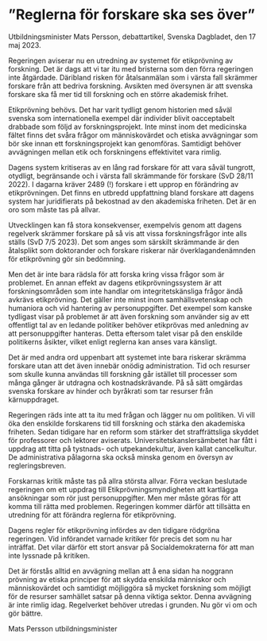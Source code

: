 # ”Reglerna för forskare ska ses över”

Utbildningsminister Mats Persson, debattartikel, Svenska Dagbladet, den 17 maj 2023.

Regeringen aviserar nu en utredning av systemet för etikprövning av forskning. Det är dags att vi tar itu med bristerna som den förra regeringen inte åtgärdade. Däribland risken för åtalsanmälan som i värsta fall skrämmer forskare från att bedriva forskning. Avsikten med översynen är att svenska forskare ska få mer tid till forskning och en större akademisk frihet.

Etikprövning behövs. Det har varit tydligt genom historien med såväl svenska som internationella exempel där individer blivit oacceptabelt drabbade som följd av forskningsprojekt. Inte minst inom det medicinska fältet finns det svåra frågor om människovärdet och etiska avvägningar som bör ske innan ett forskningsprojekt kan genomföras. Samtidigt behöver avvägningen mellan etik och forskningens effektivitet vara rimlig.

Dagens system kritiseras av en lång rad forskare för att vara såväl tungrott, otydligt, begränsande och i värsta fall skrämmande för forskare (SvD 28/11 2022). I dagarna kräver 2489 (!) forskare i ett upprop en förändring av etikprövningen. Det finns en utbredd uppfattning bland forskare att dagens system har juridifierats på bekostnad av den akademiska friheten. Det är en oro som måste tas på allvar.

Utvecklingen kan få stora konsekvenser, exempelvis genom att dagens regelverk skrämmer forskare på så vis att vissa forskningsfrågor inte alls ställs (SvD 7/5 2023). Det som anges som särskilt skrämmande är den åtalsplikt som doktorander och forskare riskerar när överklagandenämnden för etikprövning gör sin bedömning.

Men det är inte bara rädsla för att forska kring vissa frågor som är problemet. En annan effekt av dagens etikprövningssystem är att forskningsområden som inte handlar om integritetskänsliga frågor ändå avkrävs etikprövning. Det gäller inte minst inom samhällsvetenskap och humaniora och vid hantering av personuppgifter. Det exempel som kanske tydligast visar på problemet är att även forskning som använder sig av ett offentligt tal av en ledande politiker behöver etikprövas med anledning av att personuppgifter hanteras. Detta eftersom talet visar på den enskilde politikerns åsikter, vilket enligt reglerna kan anses vara känsligt.

Det är med andra ord uppenbart att systemet inte bara riskerar skrämma forskare utan att det även innebär onödig administration. Tid och resurser som skulle kunna användas till forskning går istället till processer som många gånger är utdragna och kostnadskrävande. På så sätt omgärdas svenska forskare av hinder och byråkrati som tar resurser från kärnuppdraget.

Regeringen räds inte att ta itu med frågan och lägger nu om politiken. Vi vill öka den enskilde forskarens tid till forskning och stärka den akademiska friheten. Sedan tidigare har en reform som stärker det straffrättsliga skyddet för professorer och lektorer aviserats. Universitetskanslersämbetet har fått i uppdrag att titta på tystnads- och utpekandekultur, även kallat cancelkultur. De administrativa pålagorna ska också minska genom en översyn av regleringsbreven.

Forskarnas kritik måste tas på allra största allvar. Förra veckan beslutade regeringen om ett uppdrag till Etikprövningsmyndigheten att kartlägga ansökningar som rör just personuppgifter. Men mer måste göras för att komma till rätta med problemen. Regeringen kommer därför att tillsätta en utredning för att förändra reglerna för etikprövning.

Dagens regler för etikprövning infördes av den tidigare rödgröna regeringen. Vid införandet varnade kritiker för precis det som nu har inträffat. Det vilar därför ett stort ansvar på Socialdemokraterna för att man inte lyssnade på kritiken.

Det är förstås alltid en avvägning mellan att å ena sidan ha noggrann prövning av etiska principer för att skydda enskilda människor och människovärdet och samtidigt möjliggöra så mycket forskning som möjligt för de resurser samhället satsar på denna viktiga sektor. Denna avvägning är inte rimlig idag. Regelverket behöver utredas i grunden. Nu gör vi om och gör bättre.

Mats Persson
utbildningsminister

